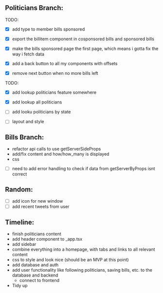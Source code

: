 ## Politicians Branch:
TODO:
 - [x] add type to member bills sponsored
 - [x] export the billitem component in cosponsored bills and sponsored bills
 - [x] make the bills sponsored page the first page, which means i gotta fix the way i fetch data
 - [x] add a back button to all my components with offsets
 - [x] remove next button when no more bills left


TODO:
  - [x] add lookup politicians feature somewhere
  - [x] add lookup all politicians 
  - [ ] add looku politicians by state
  - [ ] layout and style


## Bills Branch:
- refactor api calls to use getServerSideProps
- add/fix content and how/how_many is displayed
- css
- [ ] need to add error handling to check if data from getServerByProps isnt correct

## Random:
- [ ] add icon for new window
- [ ] add recent tweets from user

## Timeline:
- finish politicians content
- add header component to _app.tsx
- add sidebar
- combine everything into a homepage, with tabs and links to all relevant content
- css to style and look nice (should be an MVP at this point)
- add database and auth
- add user functionality like following politicians, saving bills, etc. to the database and backend
  - connect to frontend
- Tidy up

